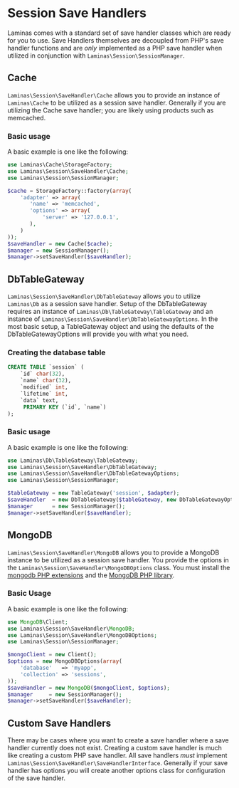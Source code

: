 # Session Save Handlers

Laminas comes with a standard set of save handler classes which are ready for you to use.
Save Handlers themselves are decoupled from PHP's save handler functions and are *only* implemented
as a PHP save handler when utilized in conjunction with `Laminas\Session\SessionManager`.

## Cache

`Laminas\Session\SaveHandler\Cache` allows you to provide an instance of `Laminas\Cache` to be utilized as
a session save handler. Generally if you are utilizing the Cache save handler; you are likely using
products such as memcached.

### Basic usage

A basic example is one like the following:

```php
use Laminas\Cache\StorageFactory;
use Laminas\Session\SaveHandler\Cache;
use Laminas\Session\SessionManager;

$cache = StorageFactory::factory(array(
    'adapter' => array(
       'name' => 'memcached',
       'options' => array(
           'server' => '127.0.0.1',
       ),
    )
));
$saveHandler = new Cache($cache);
$manager = new SessionManager();
$manager->setSaveHandler($saveHandler);
```

## DbTableGateway

`Laminas\Session\SaveHandler\DbTableGateway` allows you to utilize `Laminas\Db` as a session save handler.
Setup of the DbTableGateway requires an instance of `Laminas\Db\TableGateway\TableGateway` and an
instance of `Laminas\Session\SaveHandler\DbTableGatewayOptions`. In the most basic setup, a
TableGateway object and using the defaults of the DbTableGatewayOptions will provide you with what
you need.

### Creating the database table

```sql
CREATE TABLE `session` (
    `id` char(32),
    `name` char(32),
    `modified` int,
    `lifetime` int,
    `data` text,
     PRIMARY KEY (`id`, `name`)
);
```

### Basic usage

A basic example is one like the following:

```php
use Laminas\Db\TableGateway\TableGateway;
use Laminas\Session\SaveHandler\DbTableGateway;
use Laminas\Session\SaveHandler\DbTableGatewayOptions;
use Laminas\Session\SessionManager;

$tableGateway = new TableGateway('session', $adapter);
$saveHandler  = new DbTableGateway($tableGateway, new DbTableGatewayOptions());
$manager      = new SessionManager();
$manager->setSaveHandler($saveHandler);
```

## MongoDB

`Laminas\Session\SaveHandler\MongoDB` allows you to provide a MongoDB instance to be utilized as a
session save handler. You provide the options in the `Laminas\Session\SaveHandler\MongoDBOptions`
class. You must install the [mongodb PHP extensions](http://php.net/manual/en/set.mongodb.php) and the 
[MongoDB PHP library](https://github.com/mongodb/mongo-php-library).

### Basic Usage

A basic example is one like the following:

```php
use MongoDB\Client;
use Laminas\Session\SaveHandler\MongoDB;
use Laminas\Session\SaveHandler\MongoDBOptions;
use Laminas\Session\SessionManager;

$mongoClient = new Client();
$options = new MongoDBOptions(array(
    'database'   => 'myapp',
    'collection' => 'sessions',
));
$saveHandler = new MongoDB($mongoClient, $options);
$manager     = new SessionManager();
$manager->setSaveHandler($saveHandler);
```

## Custom Save Handlers

There may be cases where you want to create a save handler where a save handler currently does not
exist. Creating a custom save handler is much like creating a custom PHP save handler. All save
handlers *must* implement `Laminas\Session\SaveHandler\SaveHandlerInterface`. Generally if your save
handler has options you will create another options class for configuration of the save handler.
